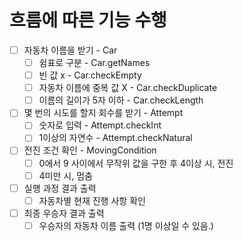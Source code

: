 
# 흐름에 따른 기능 수행

- [ ] 자동차 이름을 받기 - Car
  - [ ] 쉼표로 구분 - Car.getNames
  - [ ] 빈 값 x - Car.checkEmpty
  - [ ] 자동차 이름에 중복 값 X - Car.checkDuplicate
  - [ ] 이름의 길이가 5자 이하 - Car.checkLength

- [ ] 몇 번의 시도를 할지 회수를 받기 - Attempt
  - [ ] 숫자로 입력 - Attempt.checkInt
  - [ ] 1이상의 자연수 - Attempt.checkNatural

- [ ] 전진 조건 확인 - MovingCondition
  - [ ] 0에서 9 사이에서 무작위 값을 구한 후 4이상 시, 전진
  - [ ] 4미만 시, 멈춤

- [ ] 실행 과정 결과 출력
  - [ ] 자동차별 현재 진행 사항 확인

- [ ] 최종 우승자 결과 출력
  - [ ] 우승자의 자동차 이름 출력 (1명 이상일 수 있음.)
